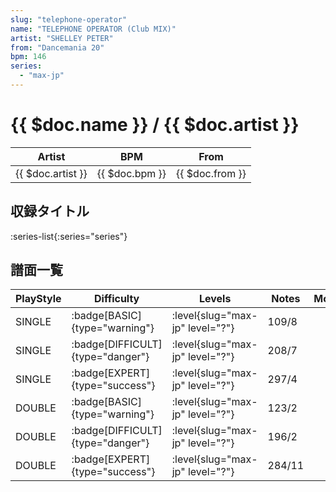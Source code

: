```yaml
---
slug: "telephone-operator"
name: "TELEPHONE OPERATOR (Club MIX)"
artist: "SHELLEY PETER"
from: "Dancemania 20"
bpm: 146
series:
  - "max-jp"
---
```


# {{ $doc.name }} / {{ $doc.artist }}

|Artist|BPM|From|
|------|---|----|
|{{ $doc.artist }}|{{ $doc.bpm }}|{{ $doc.from }}|

## 収録タイトル

:series-list{:series="series"}

## 譜面一覧

|PlayStyle|Difficulty|Levels|Notes|Movie|
|---------|----------|------|-----|-----|
|SINGLE| :badge[BASIC]{type="warning"}|<div class="field is-grouped is-grouped-multiline"> :level{slug="max-jp" level="?"}</div>|109/8||
|SINGLE| :badge[DIFFICULT]{type="danger"}|<div class="field is-grouped is-grouped-multiline"> :level{slug="max-jp" level="?"}</div>|208/7||
|SINGLE| :badge[EXPERT]{type="success"}|<div class="field is-grouped is-grouped-multiline"> :level{slug="max-jp" level="?"}</div>|297/4||
|DOUBLE| :badge[BASIC]{type="warning"}|<div class="field is-grouped is-grouped-multiline"> :level{slug="max-jp" level="?"}</div>|123/2||
|DOUBLE| :badge[DIFFICULT]{type="danger"}|<div class="field is-grouped is-grouped-multiline"> :level{slug="max-jp" level="?"}</div>|196/2||
|DOUBLE| :badge[EXPERT]{type="success"}|<div class="field is-grouped is-grouped-multiline"> :level{slug="max-jp" level="?"}</div>|284/11||
